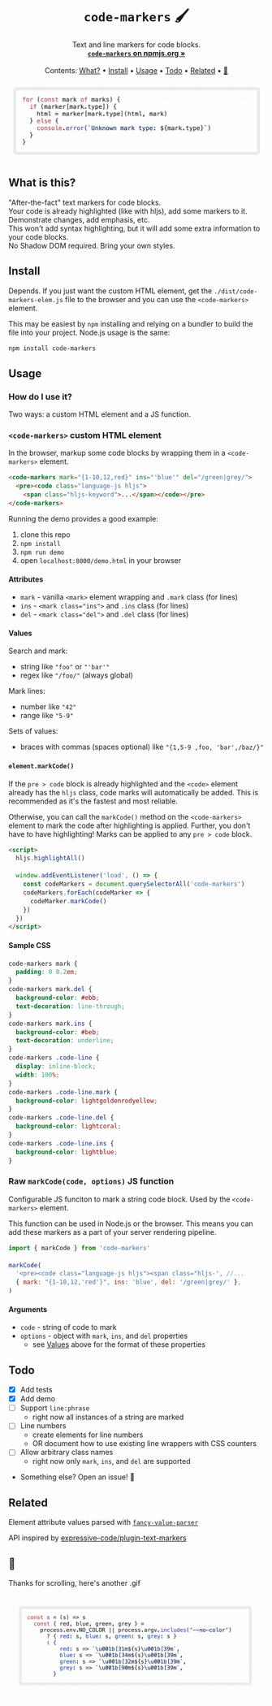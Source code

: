 <h1 align="center"><code>code-markers</code> 🖌️</h1>

<p align="center">
  Text and line markers for code blocks.<br>
  <a href="https://www.npmjs.com/package/code-markers"><strong><code>code-markers</code> on npmjs.org »</strong></a><br>
  <br>
  Contents:
  <a href="#what-is-this">What?</a>
  •
  <a href="#install">Install</a>
  •
  <a href="#usage">Usage</a>
  •
  <a href="#todo">Todo</a>
  •
  <a href="#related">Related</a>
  •
  <a href="#🤠">🤠</a>
</p>

![Demo animation](./demo1.gif)

## What is this?

"After-the-fact" text markers for code blocks.  
Your code is already highlighted (like with hljs), add some markers to it. Demonstrate changes, add emphasis, etc.  
This won't add syntax highlighting, but it will add some extra information to your code blocks.  
No Shadow DOM required. Bring your own styles.

## Install

Depends. If you just want the custom HTML element, get the `./dist/code-markers-elem.js` file to the browser and you can use the `<code-markers>` element.

This may be easiest by `npm` installing and relying on a bundler to build the file into your project. Node.js usage is the same:

```sh
npm install code-markers
```

## Usage

### How do I use it?

Two ways: a custom HTML element and a JS function.

### `<code-markers>` custom HTML element

In the browser, markup some code blocks by wrapping them in a `<code-markers>` element.

```html
<code-markers mark="{1-10,12,red}" ins="'blue'" del="/green|grey/">
  <pre><code class="language-js hljs">
    <span class="hljs-keyword">...</span></code></pre>
</code-markers>
```

Running the demo provides a good example:

1. clone this repo
2. `npm install`
3. `npm run demo`
4. open `localhost:8000/demo.html` in your browser

#### Attributes

- `mark` - vanilla `<mark>` element wrapping and `.mark` class (for lines)
- `ins` - `<mark class="ins">` and `.ins` class (for lines)
- `del` - `<mark class="del">` and `.del` class (for lines)

#### Values

Search and mark:

- string like `"foo"` or `"'bar'"`
- regex like `"/foo/"` (always global)

Mark lines:

- number like `"42"`
- range like `"5-9"`

Sets of values:

- braces with commas (spaces optional) like `"{1,5-9 ,foo, 'bar',/baz/}"`

#### `element.markCode()`

If the `pre > code` block is already highlighted and the `<code>` element already has the `hljs` class, code marks will automatically be added. This is recommended as it's the fastest and most reliable.

Otherwise, you can call the `markCode()` method on the `<code-markers>` element to mark the code after highlighting is applied. Further, you don't have to have highlighting! Marks can be applied to any `pre > code` block.

```html
<script>
  hljs.highlightAll()

  window.addEventListener('load', () => {
    const codeMarkers = document.querySelectorAll('code-markers')
    codeMarkers.forEach(codeMarker => {
      codeMarker.markCode()
    })
  })
</script>
```

#### Sample CSS

```css
code-markers mark {
  padding: 0 0.2em;
}
code-markers mark.del {
  background-color: #ebb;
  text-decoration: line-through;
}
code-markers mark.ins {
  background-color: #beb;
  text-decoration: underline;
}
code-markers .code-line {
  display: inline-block;
  width: 100%;
}
code-markers .code-line.mark {
  background-color: lightgoldenrodyellow;
}
code-markers .code-line.del {
  background-color: lightcoral;
}
code-markers .code-line.ins {
  background-color: lightblue;
}
```

### Raw `markCode(code, options)` JS function

Configurable JS funciton to mark a string code block. Used by the `<code-markers>` element.

This function can be used in Node.js or the browser. This means you can add these markers as a part of your server rendering pipeline.

```js
import { markCode } from 'code-markers'

markCode(
  '<pre><code class="language-js hljs"><span class="hljs-', //...
  { mark: "{1-10,12,'red'}", ins: 'blue', del: '/green|grey/' },
)
```

#### Arguments

- `code` - string of code to mark
- `options` - object with `mark`, `ins`, and `del` properties
  - see [Values](#values) above for the format of these properties

## Todo

- [x] Add tests
- [x] Add demo
- [ ] Support `line:phrase`
  - right now all instances of a string are marked
- [ ] Line numbers
  - create elements for line numbers
  - OR document how to use existing line wrappers with CSS counters
- [ ] Allow arbitrary class names
  - right now only `mark`, `ins`, and `del` are supported
- Something else? Open an issue! 🙏

## Related

Element attribute values parsed with [`fancy-value-parser`](https://github.com/tbeseda/fancy-value-parser)

API inspired by [expressive-code/plugin-text-markers]( https://github.com/expressive-code/expressive-code/blob/main/packages/@expressive-code/plugin-text-markers/README.md)

## 🤠

Thanks for scrolling, here's another .gif

![Demo animation](./demo2.gif)
